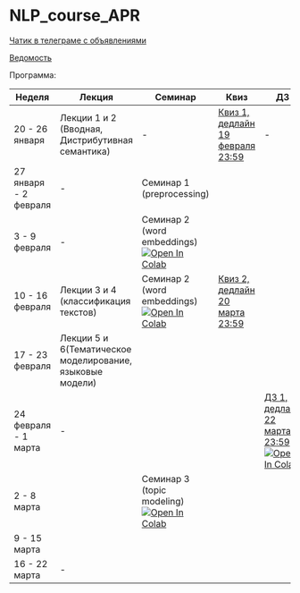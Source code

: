 # NLP_course_APR

[Чатик в телеграме c объявлениями](https://t.me/joinchat/AAAAAE6DhhwNFxh-A4S0Ew)

[Ведомость](https://docs.google.com/spreadsheets/d/1DKvYUxW85vtzBY8rCuVayqCO4mqQ1tZyn-EnnYRLwIM/edit?usp=sharing)

Программа:


| Неделя  | Лекция | Семинар | Квиз | ДЗ |
| ------------- | ------------- | ------------- | ------------- | ------------- | 
|  20 - 26 января |  Лекции 1 и 2 (Вводная, Дистрибутивная семантика) | - | [Квиз 1, дедлайн 19 февраля 23:59](https://forms.gle/fNPLDfeWL9fxr6DRA) | -
|  27 января - 2 февраля |  - | Семинар 1 (preprocessing) |  | 
|  3 - 9 февраля |  - | Семинар 2 (word embeddings)[![Open In Colab](https://colab.research.google.com/assets/colab-badge.svg)](https://colab.research.google.com/github/PragmaticsLab/NLP_course_APR/blob/master/Seminars/sem2_embeddings.ipynb) |  | 
|  10 - 16 февраля  | Лекции 3 и 4 (классификация текстов)  | Семинар 2 (word embeddings)[![Open In Colab](https://colab.research.google.com/assets/colab-badge.svg)](https://colab.research.google.com/github/PragmaticsLab/NLP_course_APR/blob/master/Seminars/sem2_embeddings.ipynb) | [Квиз 2, дедлайн 20 марта 23:59](https://forms.gle/EEptEnFDuLy5Ug2T8) | 
|  17 - 23 февраля | Лекции 5 и 6(Тематическое моделирование, языковые модели)  |  |  | 
|  24 февраля - 1 марта | -  |  |  | [ДЗ 1, дедлайн 22 марта 23:59](https://github.com/PragmaticsLab/NLP_course_APR/blob/master/homeworks/HW_1.ipynb) [![Open In Colab](https://colab.research.google.com/assets/colab-badge.svg)](https://colab.research.google.com/github/PragmaticsLab/NLP_course_APR/blob/master/homeworks/HW_1.ipynb)
|  2 - 8 марта |   | Семинар 3 (topic modeling)[![Open In Colab](https://colab.research.google.com/assets/colab-badge.svg)](https://colab.research.google.com/github/PragmaticsLab/NLP_course_APR/blob/master/Seminars/sem3_topic_modeling.ipynb) |  | 
|  9 - 15 марта |   |  |  | 
|  16 - 22 марта | -  |  |  | 


